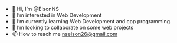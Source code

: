 - 👋 Hi, I’m @ElsonNS
- 👀 I’m interested in Web Development   
- 🌱 I’m currently learning Web Development and cpp programming.  
- 💞️ I’m looking to collaborate on some web projects
- 📫 How to reach me nselson26@gmail.com

<!---
ElsonNS/ElsonNS is a ✨ special ✨ repository because its `README.md` (this file) appears on your GitHub profile.
You can click the Preview link to take a look at your changes.
--->
